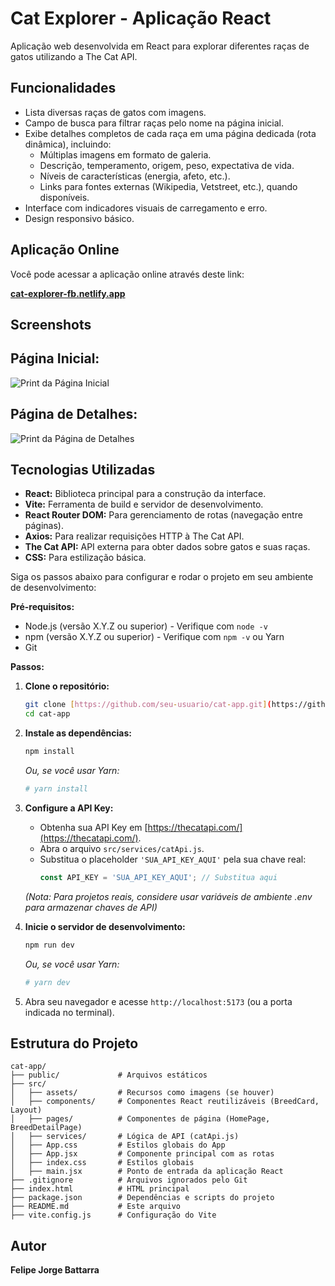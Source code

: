 # Cat Explorer - Aplicação React

Aplicação web desenvolvida em React para explorar diferentes raças de gatos utilizando a The Cat API.

## Funcionalidades

* Lista diversas raças de gatos com imagens.
* Campo de busca para filtrar raças pelo nome na página inicial.
* Exibe detalhes completos de cada raça em uma página dedicada (rota dinâmica), incluindo:
    * Múltiplas imagens em formato de galeria.
    * Descrição, temperamento, origem, peso, expectativa de vida.
    * Níveis de características (energia, afeto, etc.).
    * Links para fontes externas (Wikipedia, Vetstreet, etc.), quando disponíveis.
* Interface com indicadores visuais de carregamento e erro.
* Design responsivo básico.

## Aplicação Online

Você pode acessar a aplicação online através deste link:

[**cat-explorer-fb.netlify.app** ](https://cat-explorer-fb.netlify.app/)

## Screenshots

## Página Inicial:
![Print da Página Inicial](https://github.com/user-attachments/assets/23bf60ea-812c-452c-b482-05c2849961b6)

## Página de Detalhes:
![Print da Página de Detalhes](https://github.com/user-attachments/assets/fb479f59-b81c-4b9e-943e-450ad2a7678b)


## Tecnologias Utilizadas

* **React:** Biblioteca principal para a construção da interface.
* **Vite:** Ferramenta de build e servidor de desenvolvimento.
* **React Router DOM:** Para gerenciamento de rotas (navegação entre páginas).
* **Axios:** Para realizar requisições HTTP à The Cat API.
* **The Cat API:** API externa para obter dados sobre gatos e suas raças.
* **CSS:** Para estilização básica.

Siga os passos abaixo para configurar e rodar o projeto em seu ambiente de desenvolvimento:

**Pré-requisitos:**

* Node.js (versão X.Y.Z ou superior) - Verifique com `node -v`
* npm (versão X.Y.Z ou superior) - Verifique com `npm -v` ou Yarn
* Git

**Passos:**

1.  **Clone o repositório:**
    ```bash
    git clone [https://github.com/seu-usuario/cat-app.git](https://github.com/FelipeBattarra/Cats_React.git) # Substitua pela URL do seu repo
    cd cat-app
    ```

2.  **Instale as dependências:**
    ```bash
    npm install
    ```
    *Ou, se você usar Yarn:*
    ```bash
    # yarn install
    ```

3.  **Configure a API Key:**
    * Obtenha sua API Key em [https://thecatapi.com/](https://thecatapi.com/).
    * Abra o arquivo `src/services/catApi.js`.
    * Substitua o placeholder `'SUA_API_KEY_AQUI'` pela sua chave real:
        ```javascript
        const API_KEY = 'SUA_API_KEY_AQUI'; // Substitua aqui
        ```
    *(Nota: Para projetos reais, considere usar variáveis de ambiente .env para armazenar chaves de API)*

4.  **Inicie o servidor de desenvolvimento:**
    ```bash
    npm run dev
    ```
    *Ou, se você usar Yarn:*
    ```bash
    # yarn dev
    ```

5.  Abra seu navegador e acesse `http://localhost:5173` (ou a porta indicada no terminal).

## Estrutura do Projeto

```
cat-app/
├── public/             # Arquivos estáticos
├── src/
│   ├── assets/         # Recursos como imagens (se houver)
│   ├── components/     # Componentes React reutilizáveis (BreedCard, Layout)
│   ├── pages/          # Componentes de página (HomePage, BreedDetailPage)
│   ├── services/       # Lógica de API (catApi.js)
│   ├── App.css         # Estilos globais do App
│   ├── App.jsx         # Componente principal com as rotas
│   ├── index.css       # Estilos globais
│   ├── main.jsx        # Ponto de entrada da aplicação React
├── .gitignore          # Arquivos ignorados pelo Git
├── index.html          # HTML principal
├── package.json        # Dependências e scripts do projeto
├── README.md           # Este arquivo
├── vite.config.js      # Configuração do Vite
```

## Autor

**Felipe Jorge Battarra**

